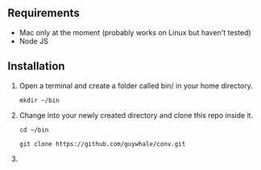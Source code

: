 ## Requirements
- Mac only at the moment (probably works on Linux but haven't tested)
- Node JS

## Installation
1. Open a terminal and create a folder called bin/ in your home directory.

    `mkdir ~/bin`

2. Change into your newly created directory and clone this repo inside it.
    
    `cd ~/bin`
    
    `git clone https://github.com/guywhale/conv.git`

3. 

